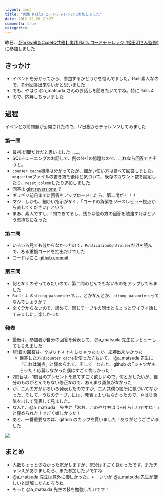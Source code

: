 ```yaml
---
layout: post
title: "実践 Rails コードチャレンジに参加しました"
date: 2012-12-20 21:27
comments: true
categories: 
---
```

昨日、[【Forkwell＆CodeIQ共催】実践 Rails コードチャレンジ (松田明さん監修)](http://atnd.org/event/ForkwellCodeIQ) に参加しました

## きっかけ
- イベントを分かってから、参加するかどうかを悩んでました。Rails素人なので、多分回答出来ないかと思いました
- でも、やはり @a_matsuda さんのお話しを聞きたいですね。特に Rails 4 
- ので、応募しちゃいました

## 過程
イベンとの前問題が公開されたので、17日夜からチャレンジしてみました

### 第一問
- 最初は1問だけだと思いました。。。。。
- SQLチューニングのお話しで、例のN+1の問題なので、これなら回答できそうと。
- `counter cache`機能は分かってたが、細かい使い方は調べて回答しました。`migration`ファイルの書き方も後ほど気づいて、既存のカウント数を設定したり、`reset_column`したり追加しました
- 回答は [ gist reversions ](https://gist.github.com/4322792/revisions) で
- ギリギリ前日までに回答をアップロードしたら、第二問が！！！
- マジ！しかも、細かい指示がなく、「コードの負債をソースレビュー視点から直してください」という
- まあ、素人ですし、1問できてるし、残りは他の方の回答を勉強すればという気持ちになった

### 第二問
- いろいろ見ても分からなかったので、`PublicationController`だけを読んで、ある重複コードを抽出だけでした
- コードはここ [github commit ](https://github.com/blueplanet/forkwell/commit/252a67b133e6e1fc1205968ba3653be14627734c)

### 第三問
- 何となくのぞってみたいので、第二問のとんでもないものをアップしてみました
- `Rails 4 のstrong parametersで。。。。`とかなんとか、`strong parameters`ってなんでしょうか？
- 全く分からないので、諦めて、同じテーブルの同士とちょっとワイワイ話してみました。楽しかった

### 発表
- 最後は、参加者が自分の回答を発表して、 @a_matsuda 先生にレビューしてもらえました
- 1問目の回答は、やはりドキドキしちゃったので、応募出来なかった
    - 回答した方は`counter cache`を使った方もいて、 @a_matsuda 先生に「これは満点」と褒められて、そして！なんと、github のTシャツがもらった！応募しなかった僕はすごく悔しかった！
- 2問目は、1問目のプレゼントを見てすごく欲しいので、何とかしたいが、自分のものがとんでもない修正なので、あんまり勇気がなかった
- が、二人の方がいろいろ発表したのですが、二人共僕の箇所に気づいてなかった、そして、うちのテーブルには、発表は１つもなかったので、やはり勇気を出して発表して見ました。
- なんと、@a_matsuda　先生に「おお、このやり方は DHH らしいですね！」と褒められた！すごく嬉しかった！
- あと、一番重要なのは、github のカップを貰いました！ありがとうございました！  

![](https://lh4.googleusercontent.com/-iaohwghL2DU/UNMT07j553I/AAAAAAAACDE/PNcOyQVs2hk/s800/github_cup.png)

## まとめ
- 人数ちょっと少なかった気がしますが、気分はすごく良かったです。またチャンスがありましたら、また参加したいですね
- @a_matsuda 先生は意外に優しかった。←　いつか @a_matsuda 先生が厳しいと誤解したんだろうね
- もっと @a_matsuda 先生の技を勉強したいです！

